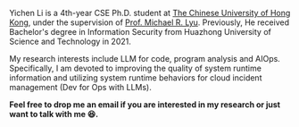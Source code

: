 Yichen Li is a 4th-year CSE Ph.D. student at [The Chinese University of Hong Kong](https://www.cuhk.edu.hk), under the supervision of [Prof. Michael R. Lyu](https://www.cse.cuhk.edu.hk/lyu/). Previously, He received Bachelor's degree in Information Security from Huazhong University of Science and Technology in 2021. 

My research interests include LLM for code, program analysis and AIOps. Specifically, I am devoted to improving the quality of system runtime information and utilizing system runtime behaviors for cloud incident management (Dev for Ops with LLMs). 

**Feel free to drop me an email if you are interested in my research or just want to talk with me 😆.**
